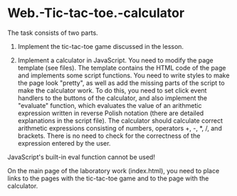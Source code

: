 # Web.-Tic-tac-toe.-calculator

The task consists of two parts.

1) Implement the tic-tac-toe game discussed in the lesson.

2) Implement a calculator in JavaScript. You need to modify the page template (see files). The template contains the HTML code of the page and implements some script functions. You need to write styles to make the page look "pretty", as well as add the missing parts of the script to make the calculator work. To do this, you need to set click event handlers to the buttons of the calculator, and also implement the "evaluate" function, which evaluates the value of an arithmetic expression written in reverse Polish notation (there are detailed explanations in the script file). The calculator should calculate correct arithmetic expressions consisting of numbers, operators +, -, *, /, and brackets. There is no need to check for the correctness of the expression entered by the user.

JavaScript's built-in eval function cannot be used!

On the main page of the laboratory work (index.html), you need to place links to the pages with the tic-tac-toe game and to the page with the calculator.
